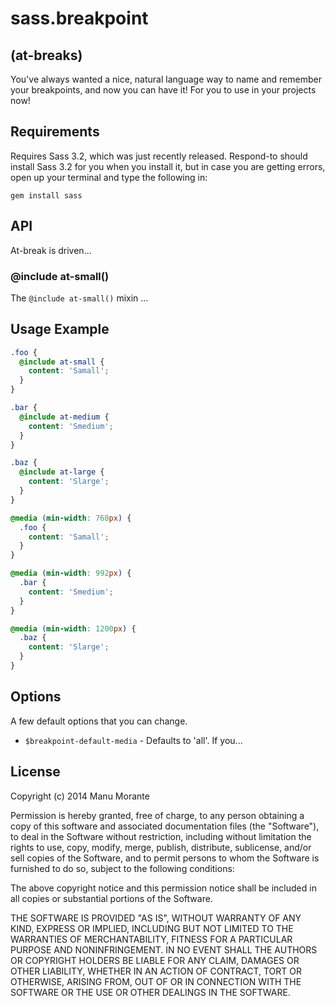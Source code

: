 # sass.breakpoint
## (at-breaks)

You've always wanted a nice, natural language way to name and remember your breakpoints, and now you can have it! For you to use in your projects now!

## Requirements

Requires Sass 3.2, which was just recently released. Respond-to should install Sass 3.2 for you when you install it, but in case you are getting errors, open up your terminal and type the following in:

`gem install sass`

## API

At-break is driven...

### @include at-small()

The `@include at-small()` mixin ...

## Usage Example

```scss
.foo {
  @include at-small {
    content: 'Samall';
  }
}

.bar {
  @include at-medium {
    content: 'Smedium';
  }
}

.baz {
  @include at-large {
    content: 'Slarge';
  }
}
```

```css
@media (min-width: 768px) {
  .foo {
    content: 'Samall';
  }
}

@media (min-width: 992px) {
  .bar {
    content: 'Smedium';
  }
}

@media (min-width: 1200px) {
  .baz {
    content: 'Slarge';
  }
}
```

## Options

A few default options that you can change.

* `$breakpoint-default-media` - Defaults to 'all'. If you...

## License

Copyright (c) 2014 Manu Morante

Permission is hereby granted, free of charge, to any person obtaining a copy of this software and associated documentation files (the "Software"), to deal in the Software without restriction, including without limitation the rights to use, copy, modify, merge, publish, distribute, sublicense, and/or sell copies of the Software, and to permit persons to whom the Software is furnished to do so, subject to the following conditions:

The above copyright notice and this permission notice shall be included in all copies or substantial portions of the Software.

THE SOFTWARE IS PROVIDED "AS IS", WITHOUT WARRANTY OF ANY KIND, EXPRESS OR IMPLIED, INCLUDING BUT NOT LIMITED TO THE WARRANTIES OF MERCHANTABILITY, FITNESS FOR A PARTICULAR PURPOSE AND NONINFRINGEMENT. IN NO EVENT SHALL THE AUTHORS OR COPYRIGHT HOLDERS BE LIABLE FOR ANY CLAIM, DAMAGES OR OTHER LIABILITY, WHETHER IN AN ACTION OF CONTRACT, TORT OR OTHERWISE, ARISING FROM, OUT OF OR IN CONNECTION WITH THE SOFTWARE OR THE USE OR OTHER DEALINGS IN THE SOFTWARE. 
